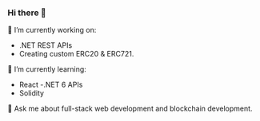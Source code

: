 ### Hi there 👋

🔭 I’m currently working on:
- .NET REST APIs
- Creating custom ERC20 & ERC721. 

🌱 I’m currently learning:
- React 
-.NET 6 APIs
- Solidity

💬 Ask me about full-stack web development and blockchain development. 


